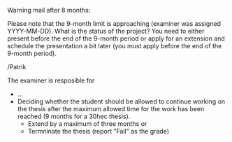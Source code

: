 Warning mail after 8 months:

Please note that the 9-month limit is approaching (examiner was assigned YYYY-MM-DD). What is the status of the project? You need to either present before the end of the 9-month period or apply for an extension and schedule the presentation a bit later (you must apply before the end of the 9-month period).

/Patrik

The examiner is resposible for
* ...
* Deciding whether the student should be allowed to continue working
  on the thesis after the maximum allowed time for the work has been
  reached (9 months for a 30hec thesis).
    * Extend by a maximum of three months or
    * Termninate the thesis (report "Fail" as the grade)
